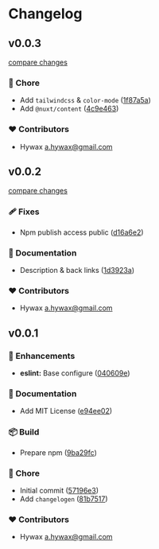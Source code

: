 # Changelog


## v0.0.3

[compare changes](https://github.com/copity/copity/compare/v0.0.2...v0.0.3)

### 🏡 Chore

- Add `tailwindcss` & `color-mode` ([1f87a5a](https://github.com/copity/copity/commit/1f87a5a))
- Add `@nuxt/content` ([4c9e463](https://github.com/copity/copity/commit/4c9e463))

### ❤️ Contributors

- Hywax <a.hywax@gmail.com>

## v0.0.2

[compare changes](https://github.com/copity/copity/compare/v0.0.1...v0.0.2)

### 🩹 Fixes

- Npm publish access public ([d16a6e2](https://github.com/copity/copity/commit/d16a6e2))

### 📖 Documentation

- Description & back links ([1d3923a](https://github.com/copity/copity/commit/1d3923a))

### ❤️ Contributors

- Hywax <a.hywax@gmail.com>

## v0.0.1


### 🚀 Enhancements

- **eslint:** Base configure ([040609e](https://github.com/copity/copity/commit/040609e))

### 📖 Documentation

- Add MIT License ([e94ee02](https://github.com/copity/copity/commit/e94ee02))

### 📦 Build

- Prepare npm ([9ba29fc](https://github.com/copity/copity/commit/9ba29fc))

### 🏡 Chore

- Initial commit ([57196e3](https://github.com/copity/copity/commit/57196e3))
- Add `changelogen` ([81b7517](https://github.com/copity/copity/commit/81b7517))

### ❤️ Contributors

- Hywax <a.hywax@gmail.com>

